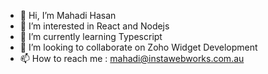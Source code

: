 - 👋 Hi, I’m Mahadi Hasan
- 👀 I’m interested in React and Nodejs
- 🌱 I’m currently learning Typescript
- 💞️ I’m looking to collaborate on Zoho Widget Development
- 📫 How to reach me :  mahadi@instawebworks.com.au
